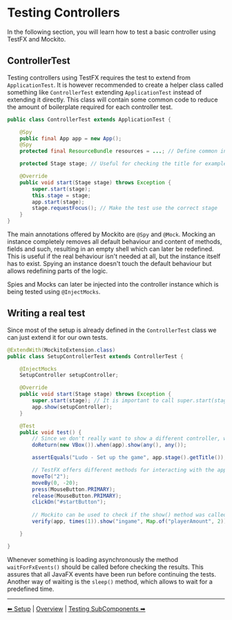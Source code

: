 # Testing Controllers

In the following section, you will learn how to test a basic controller using TestFX and Mockito.

## ControllerTest

Testing controllers using TestFX requires the test to extend from `ApplicationTest`.
It is however recommended to create a helper class called something like `ControllerTest` extending `ApplicationTest` instead of extending it directly.
This class will contain some common code to reduce the amount of boilerplate required for each controller test.

```java
public class ControllerTest extends ApplicationTest {

    @Spy
    public final App app = new App();
    @Spy 
    protected final ResourceBundle resources = ...; // Define common instances here and mock/spy them

    protected Stage stage; // Useful for checking the title for example

    @Override
    public void start(Stage stage) throws Exception {
        super.start(stage);
        this.stage = stage;
        app.start(stage);
        stage.requestFocus(); // Make the test use the correct stage
    }
}
```

The main annotations offered by Mockito are `@Spy` and `@Mock`. 
Mocking an instance completely removes all default behaviour and content of methods, fields and such, resulting in an empty shell which can later be redefined.
This is useful if the real behaviour isn't needed at all, but the instance itself has to exist.
Spying an instance doesn't touch the default behaviour but allows redefining parts of the logic.

Spies and Mocks can later be injected into the controller instance which is being tested using `@InjectMocks`.

## Writing a real test

Since most of the setup is already defined in the `ControllerTest` class we can just extend it for our own tests.

```java
@ExtendWith(MockitoExtension.class)
public class SetupControllerTest extends ControllerTest {

    @InjectMocks
    SetupController setupController;

    @Override
    public void start(Stage stage) throws Exception {
        super.start(stage); // It is important to call super.start(stage) to setup the test correctly
        app.show(setupController);
    }

    @Test
    public void test() {
        // Since we don't really want to show a different controller, we mock the show() method's behaviour to just return a vbox
        doReturn(new VBox()).when(app).show(any(), any());

        assertEquals("Ludo - Set up the game", app.stage().getTitle());

        // TestFX offers different methods for interacting with the application
        moveTo("2");
        moveBy(0, -20);
        press(MouseButton.PRIMARY);
        release(MouseButton.PRIMARY);
        clickOn("#startButton");
        
        // Mockito can be used to check if the show() method was called with certain arguments
        verify(app, times(1)).show("ingame", Map.of("playerAmount", 2));

    }

}
```

Whenever something is loading asynchronously the method `waitForFxEvents()` should be called before checking the results.
This assures that all JavaFX events have been run before continuing the tests.
Another way of waiting is the `sleep()` method, which allows to wait for a predefined time.

---

[⬅ Setup](1-setup.md) | [Overview](README.md) | [Testing SubComponents ➡](2-subcomponents.md)